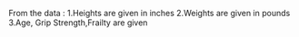 
From the data :
1.Heights are given in inches
2.Weights are given in pounds 
3.Age, Grip Strength,Frailty are given
